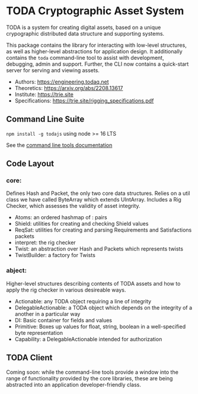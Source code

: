 # TODA Cryptographic Asset System

TODA is a system for creating digital assets, based on a unique crypographic distributed data structure and supporting systems.

This package contains the library for interacting with low-level structures, as well as higher-level abstractions for application design.  It additionally contains the `toda` command-line tool to assist with development, debugging, admin and support.  Further, the CLI now contains a quick-start server for serving and viewing assets.

* Authors: https://engineering.todaq.net
* Theoretics: https://arxiv.org/abs/2208.13617
* Institute: https://trie.site
* Specifications: https://trie.site/rigging_specifications.pdf

## Command Line Suite

`npm install -g todajs` using node >= 16 LTS

See the [command line tools documentation](docs/cli.md)

## Code Layout

### core:
Defines Hash and Packet, the only two core data structures.
Relies on a util class we have called ByteArray which extends UIntArray.
Includes a Rig Checker, which assesses the validity of asset integrity.

- Atoms: an ordered hashmap of <Hash>:<respective Packet> pairs
- Shield: utilities for creating and checking Shield values
- ReqSat: utilities for creating and parsing Requirements and Satisfactions packets
- interpret: the rig checker
- Twist: an abstraction over Hash and Packets which represents twists
- TwistBuilder: a factory for Twists

### abject:
Higher-level structures describing contents of TODA assets and how to apply the rig checker in various desireable ways.
- Actionable: any TODA object requiring a line of integrity
- DelegableActionable: a TODA object which depends on the integrity of a another in a particular way
- DI: Basic container for fields and values
- Primitive: Boxes up values for float, string, boolean in a well-specified byte representation
- Capability: a DelegableActionable intended for authorization

## TODA Client
Coming soon: while the command-line tools provide a window into the range of functionality provided by the core libraries, these are being abstracted into an application developer-friendly class.
